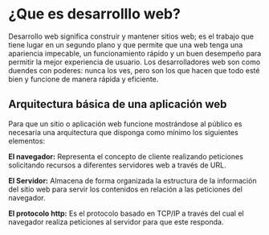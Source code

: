 # ¿Que es desarrolllo web?

Desarrollo web significa construir y mantener sitios web; es el trabajo que tiene lugar en un segundo plano y que permite que una web tenga una apariencia impecable, un funcionamiento rápido y un buen desempeño para permitir la mejor experiencia de usuario. Los desarrolladores web son como duendes con poderes: nunca los ves, pero son los que hacen que todo esté bien y funcione de manera rápida y eficiente.

## Arquitectura básica de una aplicación web

Para que un sitio o aplicación web funcione mostrándose al público es necesaria una arquitectura que disponga como mínimo los siguientes elementos:

**El navegador:** Representa el concepto de cliente realizando peticiones solicitando recursos a diferentes servidores web a través de URL.

**El Servidor:** Almacena de forma organizada la estructura de la información del sitio web para servir los contenidos en relación a las peticiones del navegador.

**El protocolo http:** Es el protocolo basado en TCP/IP a través del cual el navegador realiza peticiones al servidor para que este responda.


